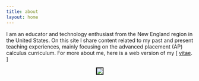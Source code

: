 ```yaml
---
title: about
layout: home
---
```



I am an educator and technology enthusiast from the New England region in the United States. On this site I share content related to my past and present teaching experiences, mainly focusing on the advanced placement (AP) calculus curriculum. For more about me, here is a web version of my [ <a href="/d-dl/vitae_web.pdf" target="_blank">vitae</a>. ]


  

<p align="center"><img src="../d-img/profile_.jpeg" border="2"> </p>


<!-- 
<p align="center"> <object data="/d-dl/vitae_web.pdf" type="application/pdf" width="100%" height="800px"> </object> </p>
-->

